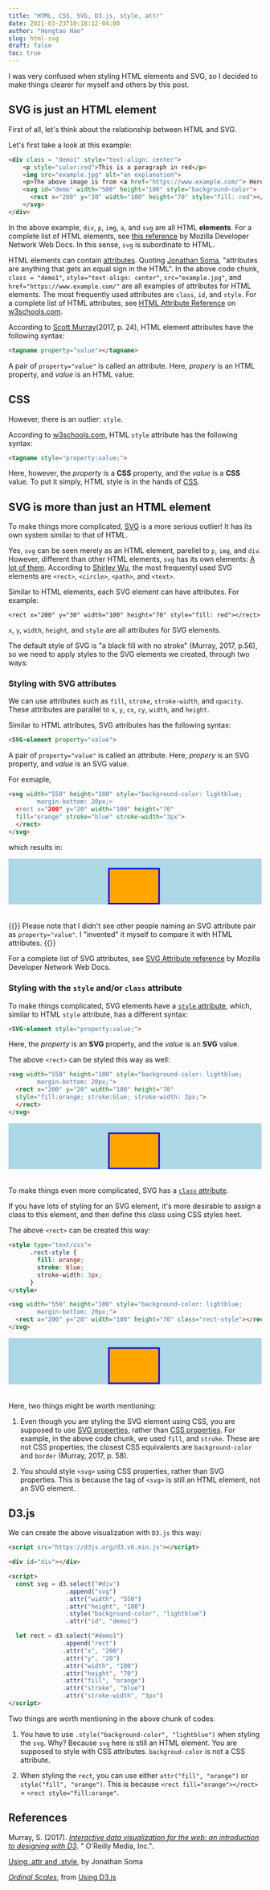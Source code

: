 ```yaml
---
title: "HTML, CSS, SVG, D3.js, style, attr"
date: 2021-03-23T10:18:12-04:00
author: "Hongtao Hao"
slug: html-svg
draft: false
toc: true
---
```


<style type="text/css">
      .svg-style {
        background-color: lightblue; 
        margin-bottom: 20px;
      }
</style>


I was very confused when styling HTML elements and SVG, so I decided to make things clearer for myself and others by this post. 

## SVG is just an HTML element

First of all, let's think about the relationship between HTML and SVG. 

Let's first take a look at this example:

```html
<div class = "demo1" style="text-align: center">
	<p style="color:red">This is a paragraph in red</p>
	<img src="example.jpg" alt="an explanation">
	<p>The above image is from <a href="https://www.example.com/"> Here</a>
	<svg id="demo" width="500" height="100" style="background-color">
      <rect x="200" y="30" width="100" height="70" style="fill: red"></rect>
    </svg>
</div>
```

In the above example, `div`, `p`, `img`, `a`, and `svg` are all HTML **elements**. For a complete list of HTML elements, see [this reference](https://developer.mozilla.org/en-US/docs/Web/HTML/Element) by Mozilla Developer Network Web Docs. In this sense, `svg` is subordinate to HTML. 

HTML elements can contain [attributes](https://www.w3schools.com/html/html_attributes.asp). Quoting [Jonathan Soma](http://jonathansoma.com/tutorials/d3/using-attr-and-style/), "attributes are anything that gets an equal sign in the HTML". In the above code chunk, `class = "demo1"`, `style="text-align: center"`, `src="example.jpg"`, and `href="https://www.example.com/"` are all examples of attributes for HTML elements. The most frequently used attributes are `class`, `id`, and `style`. For a complete list of HTML attributes, see [HTML Attribute Reference](https://www.w3schools.com/TAGS/ref_attributes.asp) on [w3schools.com](https://www.w3schools.com/).

According to [Scott Murray](https://alignedleft.com/work/d3-book-2e)(2017, p. 24), HTML element attributes have the following syntax: 

```html
<tagname property="value"></tagname>
```

A pair of `property="value"` is called an attribute. Here, *propery* is an HTML property, and *value* is an HTML value. 

## CSS

However, there is an outlier: `style`. 

According to [w3schools.com](https://www.w3schools.com/html/html_styles.asp), HTML `style` attribute has the following syntax:

```html
<tagname style="property:value;">
```

Here, however, the *property* is a **CSS** property, and the *value* is a **CSS** value. To put it simply, HTML style is in the hands of [CSS](https://www.w3schools.com/css/default.asp). 

## SVG is more than just an HTML element

To make things more complicated, [SVG](https://www.w3schools.com/graphics/svg_intro.asp) is a more serious outlier! It has its own system similar to that of HTML. 

Yes, `svg` can be seen merely as an HTML element, parellel to `p`, `img`, and `div`. However, different than other HTML elements, `svg` has its own elements: [A lot of them](https://developer.mozilla.org/en-US/docs/Web/SVG/Element). According to [Shirley Wu](https://observablehq.com/@sxywu/1-draw-a-flower-petal-on-the-screen), the most frequentyl used SVG elements are `<rect>`, `<circle>`, `<path>`, and `<text>`.

Similar to HTML elements, each SVG element can have attributes. For example:

```
<rect x="200" y="30" width="100" height="70" style="fill: red"></rect>
```

`x`, `y`, `width`, `height`, and `style` are all attributes for SVG elements. 

The default style of SVG is "a black fill with no stroke" (Murray, 2017, p.56), so we need to apply styles to the SVG elements we created, through two ways:

### Styling with SVG attributes

We can use attributes such as `fill`, `stroke`, `stroke-width`, and `opacity`. These attributes are parallel to `x`, `y`, `cx`, `cy`, `width`, and `height`. 

Similar to HTML attributes, SVG attributes has the following syntax:

```html
<SVG-element property="value">
```

A pair of `property="value"` is called an attribute. Here, *propery* is an SVG property, and *value* is an SVG value. 

For exmaple, 

```html
<svg width="550" height="100" style="background-color: lightblue; 
        margin-bottom: 20px;>
  <rect x="200" y="20" width="100" height="70" 
  fill="orange" stroke="blue" stroke-width="3px">
  </rect>
</svg>
```

which results in:

<svg width="550" height="100" style="background-color: lightblue; 
        margin-bottom: 20px;">
  <rect x="200" y="20" width="100" height="70" 
  fill="orange" stroke="blue" stroke-width="3px">
  </rect>
</svg>

{{<block class="note">}}
Please note that I didn't see other people naming an SVG attribute pair as `property="value"`. I "invented" it myself to compare it with HTML attributes. 
{{<end>}}

For a complete list of SVG attributes, see [SVG Attribute reference](https://developer.mozilla.org/en-US/docs/Web/SVG/Attribute) by Mozilla Developer Network Web Docs.

### Styling with the `style` and/or `class` attribute

To make things complicated, SVG elements have a [`style` attribute](https://developer.mozilla.org/en-US/docs/Web/SVG/Attribute/style), which, similar to HTML `style` attribute, has a different syntax:

```html
<SVG-element style="property:value;">
```

Here, the *property* is an **SVG** property, and the *value* is an **SVG** value. 

The above `<rect>` can be styled this way as well:

```html
<svg width="550" height="100" style="background-color: lightblue; 
        margin-bottom: 20px;">
  <rect x="200" y="20" width="100" height="70" 
  style="fill:orange; stroke:blue; stroke-width: 3px;">
  </rect>
</svg>
```

<svg width="550" height="100" style="background-color: lightblue; 
        margin-bottom: 20px;">
  <rect x="200" y="20" width="100" height="70" 
  style="fill:orange; stroke:blue; stroke-width: 3px;">
  </rect>
</svg>


To make things even more complicated, SVG has a [`class` attribute](https://developer.mozilla.org/en-US/docs/Web/SVG/Attribute/class). 

If you have lots of styling for an SVG element, it's more desirable to assign a class to this element, and then define this class using CSS styles heet.

The above `<rect>` can be created this way:

```html
<style type="text/css">
      .rect-style {
        fill: orange;
        stroke: blue;
        stroke-width: 3px;
      }
</style>

<svg width="550" height="100" style="background-color: lightblue; 
        margin-bottom: 20px;">
  <rect x="200" y="20" width="100" height="70" class="rect-style"></rect>
</svg>
```

<style type="text/css">
      .rect-style {
        fill: orange;
        stroke: blue;
        stroke-width: 3px;
      }
</style>

<svg width="550" height="100" style="background-color: lightblue; 
        margin-bottom: 20px;">
  <rect x="200" y="20" width="100" height="70" class="rect-style"></rect>
</svg>

Here, two things might be worth mentioning:

1. Even though you are styling the SVG element using CSS, you are supposed to use [SVG properties](https://developer.mozilla.org/en-US/docs/Web/SVG/Attribute), rather than [CSS properties](https://www.w3schools.com/csSref/default.asp). For example, in the above code chunk, we used `fill`, and `stroke`. These are not CSS properties; the closest CSS equivalents are `background-color` and `border` (Murray, 2017, p. 58). 

2. You should style `<svg>` using CSS properties, rather than SVG properties. This is because the tag of `<svg>` is still an HTML element, not an SVG element. 

## D3.js

We can create the above visualization with `D3.js` this way:

```html
<script src="https://d3js.org/d3.v6.min.js"></script>

<div id="div"></div>

<script>
  const svg = d3.select("#div")
                .append("svg")
                .attr("width", "550")
                .attr("height", "100")
                .style("background-color", "lightblue")
                .attr("id", "demo1")

  let rect = d3.select("#demo1")
               .append("rect")
               .attr("x", "200")
               .attr("y", "20")
               .attr("width", "100")
               .attr("height", "70")
               .attr("fill", "orange")
               .attr("stroke", "blue")
               .attr("stroke-width", "3px")
</script>
```

<script src="https://d3js.org/d3.v6.min.js"></script>

<div id="div">
</div>

<script>
  const svg = d3.select("#div")
                .append("svg")
                .attr("width", "550")
                .attr("height", "100")
                .style("background-color", "lightblue")
                .attr("id", "demo1")

	let rect = d3.select("#demo1")
	             .append("rect")
	             .attr("x", "200")
	             .attr("y", "20")
	             .attr("width", "100")
	             .attr("height", "70")
	             .attr("fill", "orange")
               .attr("stroke", "blue")
               .attr("stroke-width", "3px")
</script>

Two things are worth mentioning in the above chunk of codes:

1. You have to use `.style("background-color", "lightblue")` when styling the `svg`. Why? Because `svg` here is still an HTML element. You are supposed to style with CSS attributes. `backgroud-color` is not a CSS attribute. 

2. When styling the `rect`, you can use either `attr("fill", "orange")` or `style("fill", "orange")`. This is because `<rect fill="orange"></rect>` = `<rect style="fill:orange"`. 

## References
Murray, S. (2017). [*Interactive data visualization for the web: an introduction to designing with D3*](https://alignedleft.com/work/d3-book-2e). " O'Reilly Media, Inc.".

[Using .attr and .style](http://jonathansoma.com/tutorials/d3/using-attr-and-style/), by Jonathan Soma

[*Ordinal Scales*](http://using-d3js.com/04_07_ordinal_scales.html), from [Using D3.js](http://using-d3js.com/)


